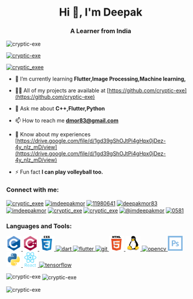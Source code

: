 <h1 align="center">Hi 👋, I'm Deepak</h1>
<h3 align="center">A Learner from India</h3>

<p align="left"> <img src="https://komarev.com/ghpvc/?username=cryptic-exe&label=Profile%20views&color=0e75b6&style=flat" alt="cryptic-exe" /> </p>

<p align="left"> <a href="https://github.com/ryo-ma/github-profile-trophy"><img src="https://github-profile-trophy.vercel.app/?username=cryptic-exe" alt="cryptic-exe" /></a> </p>

<p align="left"> <a href="https://twitter.com/cryptic_exee" target="blank"><img src="https://img.shields.io/twitter/follow/cryptic_exee?logo=twitter&style=for-the-badge" alt="cryptic_exee" /></a> </p>

- 🌱 I’m currently learning **Flutter,Image Processing,Machine learning,**

- 👨‍💻 All of my projects are available at [https://github.com/cryptic-exe](https://github.com/cryptic-exe)

- 💬 Ask me about **C++,Flutter,Python**

- 📫 How to reach me **dmor83@gmail.com**

- 📄 Know about my experiences [https://drive.google.com/file/d/1gd39gShOJtPi4gHpx0jDez-4y_nlz_mD/view](https://drive.google.com/file/d/1gd39gShOJtPi4gHpx0jDez-4y_nlz_mD/view)

- ⚡ Fun fact **I can play volleyball too.**

<h3 align="left">Connect with me:</h3>
<p align="left">
<a href="https://twitter.com/cryptic_exee" target="blank"><img align="center" src="https://raw.githubusercontent.com/rahuldkjain/github-profile-readme-generator/master/src/images/icons/Social/twitter.svg" alt="cryptic_exee" height="30" width="40" /></a>
<a href="https://linkedin.com/in/imdeepakmor" target="blank"><img align="center" src="https://raw.githubusercontent.com/rahuldkjain/github-profile-readme-generator/master/src/images/icons/Social/linked-in-alt.svg" alt="imdeepakmor" height="30" width="40" /></a>
<a href="https://stackoverflow.com/users/11980641" target="blank"><img align="center" src="https://raw.githubusercontent.com/rahuldkjain/github-profile-readme-generator/master/src/images/icons/Social/stack-overflow.svg" alt="11980641" height="30" width="40" /></a>
<a href="https://fb.com/deepakmor83" target="blank"><img align="center" src="https://raw.githubusercontent.com/rahuldkjain/github-profile-readme-generator/master/src/images/icons/Social/facebook.svg" alt="deepakmor83" height="30" width="40" /></a>
<a href="https://instagram.com/imdeepakmor" target="blank"><img align="center" src="https://raw.githubusercontent.com/rahuldkjain/github-profile-readme-generator/master/src/images/icons/Social/instagram.svg" alt="imdeepakmor" height="30" width="40" /></a>
<a href="https://www.youtube.com/c/cryptic_exe" target="blank"><img align="center" src="https://raw.githubusercontent.com/rahuldkjain/github-profile-readme-generator/master/src/images/icons/Social/youtube.svg" alt="cryptic_exe" height="30" width="40" /></a>
<a href="https://www.hackerrank.com/cryptic_exe" target="blank"><img align="center" src="https://raw.githubusercontent.com/rahuldkjain/github-profile-readme-generator/master/src/images/icons/Social/hackerrank.svg" alt="cryptic_exe" height="30" width="40" /></a>
<a href="https://www.hackerearth.com/@imdeepakmor" target="blank"><img align="center" src="https://raw.githubusercontent.com/rahuldkjain/github-profile-readme-generator/master/src/images/icons/Social/hackerearth.svg" alt="@imdeepakmor" height="30" width="40" /></a>
<a href="https://discord.gg/0581" target="blank"><img align="center" src="https://raw.githubusercontent.com/rahuldkjain/github-profile-readme-generator/master/src/images/icons/Social/discord.svg" alt="0581" height="30" width="40" /></a>
</p>

<h3 align="left">Languages and Tools:</h3>
<p align="left"> <a href="https://www.cprogramming.com/" target="_blank"> <img src="https://raw.githubusercontent.com/devicons/devicon/master/icons/c/c-original.svg" alt="c" width="40" height="40"/> </a> <a href="https://www.w3schools.com/cpp/" target="_blank"> <img src="https://raw.githubusercontent.com/devicons/devicon/master/icons/cplusplus/cplusplus-original.svg" alt="cplusplus" width="40" height="40"/> </a> <a href="https://www.w3schools.com/css/" target="_blank"> <img src="https://raw.githubusercontent.com/devicons/devicon/master/icons/css3/css3-original-wordmark.svg" alt="css3" width="40" height="40"/> </a> <a href="https://dart.dev" target="_blank"> <img src="https://www.vectorlogo.zone/logos/dartlang/dartlang-icon.svg" alt="dart" width="40" height="40"/> </a> <a href="https://flutter.dev" target="_blank"> <img src="https://www.vectorlogo.zone/logos/flutterio/flutterio-icon.svg" alt="flutter" width="40" height="40"/> </a> <a href="https://git-scm.com/" target="_blank"> <img src="https://www.vectorlogo.zone/logos/git-scm/git-scm-icon.svg" alt="git" width="40" height="40"/> </a> <a href="https://www.w3.org/html/" target="_blank"> <img src="https://raw.githubusercontent.com/devicons/devicon/master/icons/html5/html5-original-wordmark.svg" alt="html5" width="40" height="40"/> </a> <a href="https://www.linux.org/" target="_blank"> <img src="https://raw.githubusercontent.com/devicons/devicon/master/icons/linux/linux-original.svg" alt="linux" width="40" height="40"/> </a> <a href="https://opencv.org/" target="_blank"> <img src="https://www.vectorlogo.zone/logos/opencv/opencv-icon.svg" alt="opencv" width="40" height="40"/> </a> <a href="https://www.photoshop.com/en" target="_blank"> <img src="https://raw.githubusercontent.com/devicons/devicon/master/icons/photoshop/photoshop-line.svg" alt="photoshop" width="40" height="40"/> </a> <a href="https://www.python.org" target="_blank"> <img src="https://raw.githubusercontent.com/devicons/devicon/master/icons/python/python-original.svg" alt="python" width="40" height="40"/> </a> <a href="https://reactjs.org/" target="_blank"> <img src="https://raw.githubusercontent.com/devicons/devicon/master/icons/react/react-original-wordmark.svg" alt="react" width="40" height="40"/> </a> <a href="https://www.tensorflow.org" target="_blank"> <img src="https://www.vectorlogo.zone/logos/tensorflow/tensorflow-icon.svg" alt="tensorflow" width="40" height="40"/> </a> </p>

<p><img align="left" src="https://github-readme-stats.vercel.app/api/top-langs?username=cryptic-exe&show_icons=true&locale=en&layout=compact" alt="cryptic-exe" /></p>

<p>&nbsp;<img align="center" src="https://github-readme-stats.vercel.app/api?username=cryptic-exe&show_icons=true&locale=en" alt="cryptic-exe" /></p>

<p><img align="center" src="https://github-readme-streak-stats.herokuapp.com/?user=cryptic-exe&" alt="cryptic-exe" /></p>
